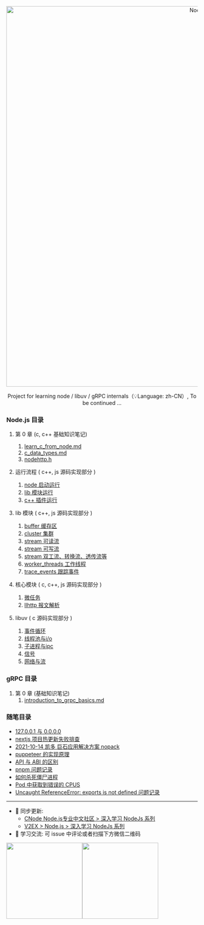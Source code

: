 <p align="center">
  <a href="https://nodejs.org/">
    <img
      alt="Node.js"
      src="https://user-images.githubusercontent.com/23253540/130111471-2f20d7fe-4ac8-4e42-a18a-41d9982c5585.png"
      width="1000"
    />
  </a>
</p>

<p align="center">Project for learning node / libuv / gRPC internals（💡Language: zh-CN）, To be continued ... </p>

### Node.js 目录
1. 第 0 章 (c, c++ 基础知识笔记)
	1. [learn_c_from_node.md](https://github.com/xiaoxiaojx/blog/blob/master/learn_c_from_node.md)
	2. [c_data_types.md](https://github.com/xiaoxiaojx/blog/blob/master/c_data_types.md)
	3. [nodehttp.h](https://github.com/xiaoxiaojx/nodehttp.h)
2. 运行流程 ( c++, js 源码实现部分 )
	1. [node 启动运行](https://github.com/xiaoxiaojx/blog/issues/17)
	2. [lib 模块运行](https://github.com/xiaoxiaojx/blog/issues/13)
	3. [c++ 插件运行](https://github.com/xiaoxiaojx/blog/issues/14)

3. lib 模块 ( c++, js 源码实现部分 )
	1. [buffer 缓存区](https://github.com/xiaoxiaojx/blog/issues/8)
	2. [cluster 集群](https://github.com/xiaoxiaojx/blog/issues/7)
	3. [stream 可读流](https://github.com/xiaoxiaojx/blog/issues/10)
	4. [stream 可写流](https://github.com/xiaoxiaojx/blog/issues/11)
	5. [stream 双工流、转换流、透传流等](https://github.com/xiaoxiaojx/blog/issues/12)
	6. [worker_threads 工作线程](https://github.com/xiaoxiaojx/blog/issues/16)
	7. [trace_events 跟踪事件](https://github.com/xiaoxiaojx/blog/issues/19)

4. 核心模块 ( c, c++, js 源码实现部分 )
	1. [微任务](https://github.com/xiaoxiaojx/blog/issues/4)
	2. [llhttp 报文解析](https://github.com/xiaoxiaojx/blog/issues/9)

5. libuv ( c 源码实现部分 )
	1. [事件循环](https://github.com/xiaoxiaojx/blog/issues/1)
	2. [线程池与i/o](https://github.com/xiaoxiaojx/blog/issues/2)
	3. [子进程与ipc](https://github.com/xiaoxiaojx/blog/issues/3)
	4. [信号](https://github.com/xiaoxiaojx/blog/issues/5)
	5. [网络与流](https://github.com/xiaoxiaojx/blog/issues/6)


### gRPC 目录
1. 第 0 章 (基础知识笔记)
	1. [introduction_to_grpc_basics.md](https://github.com/xiaoxiaojx/blog/blob/master/introduction_to_grpc_basics.md)

### 随笔目录
* [127.0.0.1 与 0.0.0.0](https://github.com/xiaoxiaojx/blog/issues/15)
* [nextjs 项目热更新失败排查](https://github.com/xiaoxiaojx/blog/issues/18)
* [2021-10-14 凯多 巨石应用解决方案 nopack](https://github.com/xiaoxiaojx/blog/issues/20)
* [puppeteer 的实现原理](https://github.com/xiaoxiaojx/blog/issues/21)
* [API 与 ABI 的区别](https://github.com/xiaoxiaojx/blog/issues/22)
* [pnpm 问题记录](https://github.com/xiaoxiaojx/blog/issues/23)
* [如何杀死僵尸进程](https://github.com/xiaoxiaojx/blog/issues/24)
* [Pod 中获取到错误的 CPUS](https://github.com/xiaoxiaojx/blog/issues/25)
* [Uncaught ReferenceError: exports is not defined 问题记录](https://github.com/xiaoxiaojx/blog/issues/27)

---

- 🌈 同步更新: 
	- [CNode Node.js专业中文社区 > 深入学习 NodeJs 系列](https://cnodejs.org/topic/60f58c8ae3e67138bc58eacc)
	- [V2EX > Node.js > 深入学习 NodeJs 系列](https://www.v2ex.com/t/803513#reply9)
- 🐧 学习交流: 可 issue 中评论或者扫描下方微信二维码

<div style="display:flex;">
<img src="https://user-images.githubusercontent.com/23253540/148255168-ef69d12b-0515-469f-bd80-530a58afcf7d.png" height="200"/>

<img src="https://user-images.githubusercontent.com/23253540/148255278-38759909-1407-4583-8d54-e3954dc466e0.png" height="200"/>
</div>
